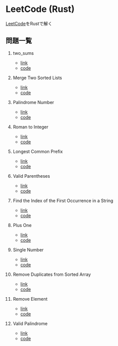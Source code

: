 # LeetCode (Rust)

[LeetCode](https://leetcode.com/)をRustで解く

## 問題一覧

1. two_sums
    - [link](https://leetcode.com/problems/two-sum/description/)
    - [code](./two_sum/)

2. Merge Two Sorted Lists
    - [link](https://leetcode.com/problems/merge-two-sorted-lists/)
    - [code](./merge_two_sorted_lists/)

3. Palindrome Number
    - [link](https://leetcode.com/problems/palindrome-number/)
    - [code](./palindrome_number/)

4. Roman to Integer
    - [link](https://leetcode.com/problems/roman-to-integer/)
    - [code](./roman_to_integer/)

5. Longest Common Prefix
    - [link](https://leetcode.com/problems/longest-common-prefix/)
    - [code](./longest_common_prefix/)

6. Valid Parentheses
    - [link](https://leetcode.com/problems/valid-parentheses/)
    - [code](./valid_parentheses/)

7. Find the Index of the First Occurrence in a String
    - [link](https://leetcode.com/problems/find-the-index-of-the-first-occurrence-in-a-string/)
    - [code](./find_index_first_occurrence/)

8. Plus One
    - [link](https://leetcode.com/problems/plus-one/)
    - [code](./plus_one/)

9. Single Number
    - [link](https://leetcode.com/problems/single-number/)
    - [code](./single_number/)

10. Remove Duplicates from Sorted Array
    - [link](https://leetcode.com/problems/remove-duplicates-from-sorted-array/)
    - [code](./remove_duplicates_from_sorted_array/)

11. Remove Element
    - [link](https://leetcode.com/problems/remove-element/)
    - [code](./remove_element/)

12. Valid Palindrome
    - [link](https://leetcode.com/problems/valid-palindrome/)
    - [code](./valid_palindrome/)
